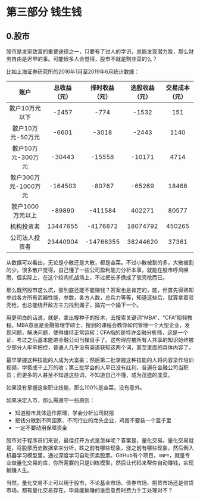 # 第三部分 钱生钱

## 0.股市

股市是发家致富的重要途径之一，只要有了过人的学识，总能发现潜力股，那么财务自由是迟早的事。可能很多人会觉得，股市不就是割韭菜的么？

比如上海证券研究所的2016年1月至2019年6月统计数据：

| 账户 | 总收益（元） | 择时收益（元） | 选股收益（元） | 交易成本（元） |
| :---: | :---: | :---: | :---: | :---: |
| 散户10万元以下 | -2457 | -774 | -1532 | 151 |
| 散户10万元-50万元 | -6601 | -3018 | -2443 | 1140 |
| 散户50万元-300万元 | -30443 | -15558 | -10171 | 4714 |
| 散户300万元-1000万元 | -164503 | -80767 | -65269 | 18466 |
| 散户1000万元以上 | -89890 | -411584 | 402271 | 80577 |
| 机构投资者 | 13447655 | -4176872 | 18074792 | 450265 |
| 公司法人投资者 | 23440904 | -14766355 | 38244620 | 37361 |

从数据可以看出，无论是小散还是大散，都是韭菜。不过小散被割的多，大散被割的少。很多散户觉得，自己懂了一些公司盈利能力分析本事，就能在股市呼风唤雨，但实际上，在这个绞肉机战场上，不过把长矛换成了驳壳枪而已。

那么既然股市这么坑，那到底还能不能赚钱？答案也是肯定的，能，但首先得熟知参战各方所有武器性能，参数，各方人数，总兵力等等，知道这些后，就算拿着驳壳枪，也总能绕开敌方主力找到漏子，捅完一个捅下一个。

用更明白的话说，就是，拿出搜种子的技术，去搜索关键词“MBA”、“CFA”视频教程。MBA意思是金融管理学硕士，搜到的课程会教你如何管理一个大型企业，发现问题，解决问题，使得维持正常运转；CFA指的是特许金融分析师，这是一个证，考过之后基本能进金融公司当操盘手了。这些理应被所有人共享的知识始终被少部分人牢牢把控，普通人几乎没有渠道获知这两个词，甚至里面的具体内容了。

最早掌握这种技能的人成为大富豪；然后第二批掌握这种技能的人将内容录作培训视频，学费成千上万的收；第三批学会的人早已没有红利，普遍在金融公司当职员；而更多的人甚至不知道这些词，不知道自己不懂，成为茂盛的韭菜。

如果没有掌握这些职业技能，那么100%是韭菜，没有意外。

如果决定入市，那么需遵守一些原则：

- 知道股市具体运作原理，学会分析公司财报
- 把钱分散到不同国家、不同行业的龙头企业，鸡蛋不要装一个篮子里
- 一定不要动用保障资金

股市对于程序员们来说，最佳打开方式是怎样呢？答案是，量化交易。量化交易就是，将股票历史数据拿来分析，跌之前有哪些现象，涨之前有哪些现象，然后倒入机器学习模型里，通过深度学习自动买卖股票。GitHub有个项目，`VNPY`，就是专业做量化交易的库，你所需要的只是训练模型，然后让代码来帮你自动赚钱，实现躺赚人生。

当然，量化交易不止可以用于股市，不论基金市场、债券市场、期货市场还是信贷市场，都有量化交易存在。毕竟能躺赚的谁愿意费时费力手工处理对不？
